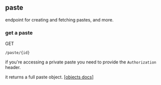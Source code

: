 ## paste

endpoint for creating and fetching pastes, and more.

### get a paste

<p class="method">GET</p> <code>/paste/<span class="var">{id}</span></code>

[comment]: <> (`POST /paste`)

if you're accessing a private paste you need to provide the `Authorization` header.

it returns a full paste object. [[objects docs]](/api-docs/objects)
